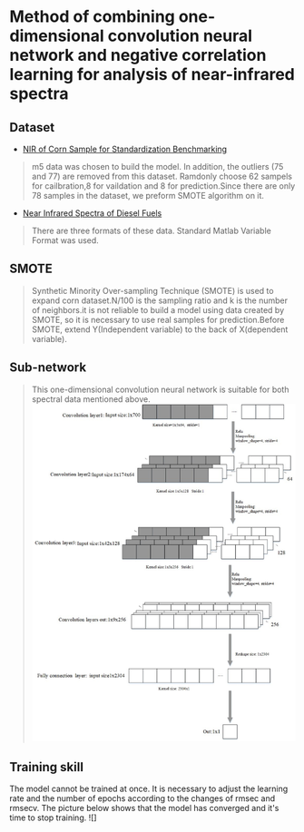# Method of combining one-dimensional convolution neural network and negative correlation learning for analysis of near-infrared spectra
## Dataset
* [NIR of Corn Sample for Standardization Benchmarking](http://www.eigenvector.com/data/Corn/index.html) <br>
> m5 data was chosen to build the model. In addition, the outliers (75 and 77) are removed from this dataset. Ramdonly choose 62 sampels for cailbration,8 for vaildation and 8 for prediction.Since there are only 78 samples in the dataset, we preform SMOTE algorithm on it.
* [Near Infrared Spectra of Diesel Fuels](http://www.eigenvector.com/data/SWRI/index.html)<br>
 > There are three formats of these data. Standard Matlab Variable Format was used.
## SMOTE
> Synthetic Minority Over-sampling Technique (SMOTE) is used to expand corn dataset.N/100 is the sampling ratio and k is the number of neighbors.it is not reliable to build a model using data created by SMOTE, so it is necessary to use real samples for prediction.Before SMOTE, extend Y(Independent variable) to the back of X(dependent variable).
## Sub-network
>This one-dimensional convolution neural network is suitable for both spectral data mentioned above.  
![](https://github.com/grapefruitXLJ/CNN_NCL/blob/master/cnn%20structure.jpg)

## Training skill
The model cannot be trained at once. It is necessary to adjust the learning rate and the number of epochs according to the changes of rmsec and rmsecv. The picture below shows that the model has converged and it's time to stop training.
![]
